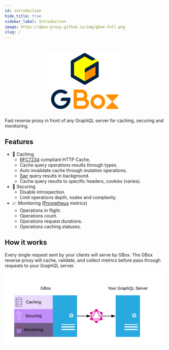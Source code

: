 ```yaml
---
id: introduction
hide_title: true
sidebar_label: Introduction
image: https://gbox-proxy.github.io/img/gbox-full.png
slug: /
---
```

<h1 align="center"><img width="220px" src="/img/gbox-full.png" /></h1>

Fast reverse proxy in front of any GraphQL server for caching, securing and monitoring.

Features
--------

+ :floppy_disk: Caching
    + [RFC7234](https://httpwg.org/specs/rfc7234.html) compliant HTTP Cache.
    + Cache query operations results through types.
    + Auto invalidate cache through mutation operations.
    + [Swr](https://web.dev/stale-while-revalidate/) query results in background.
    + Cache query results to specific headers, cookies (varies).
+ :closed_lock_with_key: Securing
    + Disable introspection.
    + Limit operations depth, nodes and complexity.
+ :chart_with_upwards_trend: Monitoring ([Prometheus](https://prometheus.io/) metrics)
    + Operations in flight.
    + Operations count.
    + Operations request durations.
    + Operations caching statuses.

How it works
------------

Every single request sent by your clients will serve by GBox. The GBox reverse proxy will cache, validate, and collect metrics before pass through requests to your GraphQL server.

![Diagram](/img/diagram.png)

